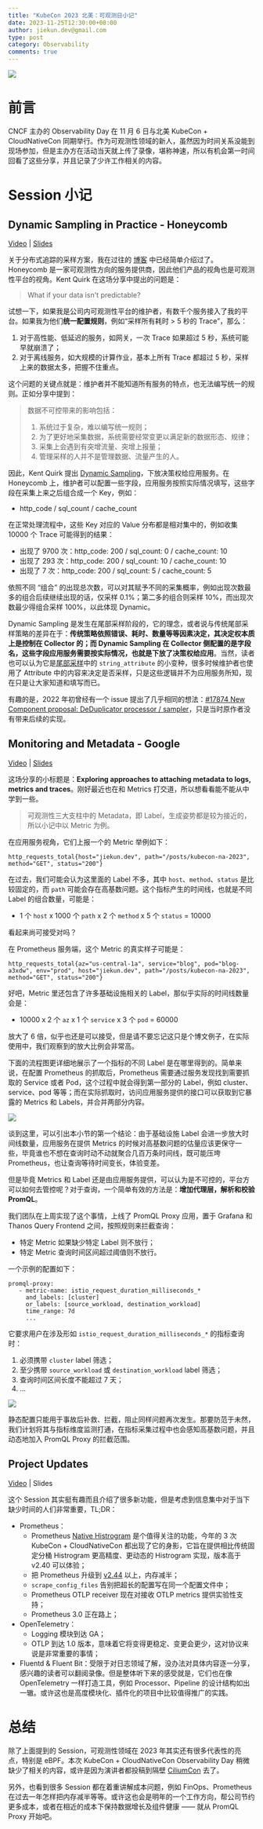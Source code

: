 ```yaml
---
title: "KubeCon 2023 北美：可观测日小记"
date: 2023-11-25T12:30:00+08:00
author: jiekun.dev@gmail.com
type: post
category: Observability
comments: true
---
```


![](../202311-kubecon-na/kubecon_co_event.png)

# 前言
CNCF 主办的 Observability Day 在 11 月 6 日与北美 KubeCon + CloudNativeCon 同期举行。作为可观测性领域的新人，虽然因为时间关系没能到现场参加，但是主办方在活动当天就上传了录像，堪称神速，所以有机会第一时间回看了这些分享，并且记录了少许工作相关的内容。

# Session 小记
## Dynamic Sampling in Practice - Honeycomb
[Video](https://www.bilibili.com/video/BV1hu4y187WE/?share_source=copy_web&vd_source=6a34d69131ebaa81c8f8b005ccfbc86d) | [Slides](https://static.sched.com/hosted_files/colocatedeventsna2023/52/DynamicSampling_2023Nov06.pdf)

关于分布式追踪的采样方案，我在过往的 [博客](https://jiekun.dev/otel) 中已经简单介绍过了。Honeycomb 是一家可观测性方向的服务提供商，因此他们产品的视角也是可观测性平台的视角。Kent Quirk 在这场分享中提出的问题是：
> What if your data isn't predictable?

试想一下，如果我是公司内可观测性平台的维护者，有数千个服务接入了我的平台。如果我为他们**统一配置规则**，例如“采样所有耗时 > 5 秒的 Trace”，那么：
1. 对于高性能、低延迟的服务，如网关，一次 Trace 如果超过 5 秒，系统可能早就崩溃了；
2. 对于离线服务，如大规模的计算作业，基本上所有 Trace 都超过 5 秒，采样上来的数据太多，把握不住重点。

这个问题的关键点就是：维护者并不能知道所有服务的特点，也无法编写统一的规则。正如分享中提到：

> 数据不可控带来的影响包括：
> 1. 系统过于复杂，难以编写统一规则；
> 2. 为了更好地采集数据，系统需要经常变更以满足新的数据形态、规律；
> 3. 采集上会遇到有突增流量、突增上报量；
> 4. 管理采样的人并不是管理数据、流量产生的人。

因此，Kent Quirk 提出 [Dynamic Sampling](https://docs.honeycomb.io/manage-data-volume/sampling/#tail-sampling)，下放决策权给应用服务。在 Honeycomb 上，维护者可以配置一些字段，应用服务按照实际情况填写，这些字段在采集上来之后组合成一个 Key，例如：
- http_code / sql_count / cache_count

在正常处理流程中，这些 Key 对应的 Value 分布都是相对集中的，例如收集 10000 个 Trace 可能得到的结果：
- 出现了 9700 次：http_code: 200 / sql_count: 0 / cache_count: 10
- 出现了 293 次：http_code: 200 / sql_count: 10 / cache_count: 10
- 出现了 7 次：http_code: 200 / sql_count: 5 / cache_count: 5

依照不同 “组合” 的出现总次数，可以对其赋予不同的采集概率，例如出现次数最多的组合后续继续出现的话，仅采样 0.1%；第二多的组合则采样 10%，而出现次数最少得组合采样 100%，以此体现 Dynamic。

Dynamic Sampling 是发生在尾部采样阶段的，它的理念，或者说与传统尾部采样策略的差异在于：**传统策略依照错误、耗时、数量等等因素决定，其决定权本质上是控制在 Collector 的；而 Dynamic Sampling 在 Collector 侧配置的是字段名，这些字段应用服务需要按实际情况，也就是下放了决策权给应用**。当然，读者也可以认为它是[尾部采样](https://github.com/open-telemetry/opentelemetry-collector-contrib/tree/main/processor/tailsamplingprocessor)中的 `string_attribute` 的小变种，很多时候维护者也使用了 Attribute 中的内容来决定是否采样，只是这些逻辑并不为应用服务所知，现在只是让大家知道和填写而已。

有趣的是，2022 年初曾经有一个 issue 提出了几乎相同的想法：[#17874 New Component proposal: DeDuplicator processor / sampler](https://github.com/open-telemetry/opentelemetry-collector-contrib/issues/17874)，只是当时原作者没有带来后续的实现。

## Monitoring and Metadata - Google
[Video](https://www.bilibili.com/video/BV1xC4y177sE/?share_source=copy_web&vd_source=6a34d69131ebaa81c8f8b005ccfbc86d) | [Slides](https://static.sched.com/hosted_files/colocatedeventsna2023/e0/kubecon%20talk%20ridwanmsharif%40.pptx)

这场分享的小标题是：**Exploring approaches to attaching metadata to logs, metrics and traces**。刚好最近也在和 Metrics 打交道，所以想看看能不能从中学到一些。

> 可观测性三大支柱中的 Metadata，即 Label，生成姿势都是较为接近的，所以小记中以 Metric 为例。

在应用服务视角，它们上报一个的 Metric 举例如下：
```
http_requests_total{host="jiekun.dev", path="/posts/kubecon-na-2023", method="GET", status="200"}
```

在过去，我们可能会认为这里面的 Label 不多，其中 `host`、`method`、`status` 是比较固定的，而 `path` 可能会存在高基数问题。这个指标产生的时间线，也就是不同 Label 的组合数量，可能是：
- 1 个 `host` x 1000 个 `path` x 2 个 `method` x 5 个 `status` = 10000

看起来尚可接受对吗？

在 Prometheus 服务端，这个 Metric 的真实样子可能是：
```
http_requests_total{az="us-central-1a", service="blog", pod="blog-a3xdw", env="prod", host="jiekun.dev", path="/posts/kubecon-na-2023", method="GET", status="200"}
```

好吧，Metric 里还包含了许多基础设施相关的 Label，那似乎实际的时间线数量会是：
- 10000 x 2 个 `az` x 1 个 `service` x 3 个 `pod` = 60000

放大了 6 倍，似乎也还是可以接受，但是请不要忘记这只是个博文例子，在实际使用中，我们观察到的放大比例会非常高。

下面的流程图更详细地展示了一个指标的不同 Label 是在哪里得到的。简单来说，在配置 Prometheus 的抓取后，Prometheus 需要通过服务发现找到需要抓取的 Service 或者 Pod，这个过程中就会得到第一部分的 Label，例如 cluster、service、pod 等等；而在实际抓取时，访问应用服务提供的接口可以获取到它暴露的 Metrics 和 Labels，并合并两部分内容。

![](../202311-kubecon-na/metric_labels.jpg)

谈到这里，可以引出本小节的第一个结论：由于基础设施 Label 会进一步放大时间线数量，应用服务在提供 Metrics 的时候对高基数问题的估量应该更保守一些，毕竟谁也不想在查询时动不动就聚合几百万条时间线，既可能压垮 Prometheus，也让查询等待时间变长，体验变差。

但是毕竟 Metrics 和 Label 还是由应用服务提供，可以认为是不可控的，平台方可以如何去管控呢？对于查询，一个简单有效的方法是：**增加代理层，解析和校验 PromQL**。

我们团队在上周实现了这个事情，上线了 PromQL Proxy 应用，置于 Grafana 和 Thanos Query Frontend 之间，按照规则来拦截查询：
- 特定 Metric 如果缺少特定 Label 则不放行；
- 特定 Metric 查询时间区间超过阈值则不放行。

一个示例的配置如下：
```
promql-proxy:
   - metric-name: istio_request_duration_milliseconds_*
     and_labels: [cluster]
     or_labels: [source_workload, destination_workload]
     time_range: 7d
     ...
```

它要求用户在涉及形如 `istio_request_duration_milliseconds_*` 的指标查询时：
1. 必须携带 `cluster` label 筛选；
2. 至少携带 `source_workload` 或 `destination_workload` label 筛选；
3. 查询时间区间长度不能超过 7 天；
4. ...

![](../202311-kubecon-na/promql_proxy.jpg)

静态配置只能用于事故后补救、拦截，阻止同样问题再次发生。那要防范于未然，我们计划将其与指标维度监测打通，在指标采集过程中也会感知高基数问题，并且动态地加入 PromQL Proxy 的拦截范围。

## Project Updates
[Video](https://www.bilibili.com/video/BV1t94y1V7HJ/?share_source=copy_web&vd_source=6a34d69131ebaa81c8f8b005ccfbc86d) | Slides

这个 Session 其实挺有趣而且介绍了很多新功能，但是考虑到信息集中对于当下缺少时间的人们非常重要，TL;DR：
- Prometheus：
   - Prometheus [Native Histrogram](https://prometheus.io/docs/concepts/metric_types/#histogram) 是个值得关注的功能，今年的 3 次 KubeCon + CloudNativeCon 都出现了它的身影，它旨在提供相比传统固定分桶 Histrogram 更高精度、更动态的 Histrogram 实现，版本高于 v2.40 可以体验；
   - 把 Prometheus 升级到 [v2.44](https://github.com/prometheus/prometheus/releases/tag/v2.44.0) 以上，内存减半；
   - `scrape_config_files` 告别把超长的配置写在同一个配置文件中；
   - Prometheus OTLP receiver 现在对接收 OTLP metrics 提供实验性支持；
   - Prometheus 3.0 正在路上；
- OpenTelemetry：
   - Logging 模块到达 GA；
   - OTLP 到达 1.0 版本，意味着它将变得更稳定、变更会更少，这对协议来说是非常重要的事情；
- Fluentd & Fluent Bit：受限于对日志领域了解，没办法对具体内容逐一分享，感兴趣的读者可以翻阅录像。但是整体听下来的感受就是，它们也在像 OpenTelemetry 一样打造工具，例如 Processor、Pipeline 的设计结构如出一辙。或许这也是高度模块化、插件化的项目中比较值得推广的实践。

# 总结
除了上面提到的 Session，可观测性领域在 2023 年其实还有很多代表性的亮点，特别是 eBPF。本次 KubeCon + CloudNativeCon Observability Day 稍微缺少了相关的内容，或许是因为演讲者都投稿到隔壁 [CiliumCon](https://colocatedeventsna2023.sched.com/overview/type/CiliumCon) 去了。

另外，也看到很多 Session 都在着重讲解成本问题，例如 FinOps、Prometheus 在过去一年怎样把内存减半等等。或许这也会是明年的一个工作方向，帮公司节约更多成本，或者在相近的成本下保持数据增长及组件健康 —— 就从 PromQL Proxy 开始吧。

